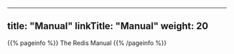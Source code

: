 
---
title: "Manual"
linkTitle: "Manual"
weight: 20
---

{{% pageinfo %}}
The Redis Manual
{{% /pageinfo %}}
